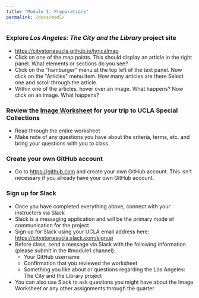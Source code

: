 ```yaml
---
title: "Module 1: Preparations"
permalink: /docs/mod1/
---
```


### Explore *Los Angeles: The City and the Library* project site

* https://citystoriesucla.github.io/lyricalmap
* Click on one of the map points. This should display an article in the right panel. What elements or sections do you see?
* Click on the "hamburger" menu at the top left of the text panel. Now click on the "Articles" menu item. How many articles are there Select one and scroll through the article.
* Within one of the articles, hover over an image. What happens? Now click on an image. What happens?

### Review the [Image Worksheet](https://github.com/CityStoriesUCLA/lyricalmap/blob/gh-pages/LACityLibraryImageWorksheet.pdf) for your trip to UCLA Special Collections

* Read through the entire worksheet
* Make note of any questions you have about the criteria, terms, etc. and bring your questions with you to class.

### Create your own GitHub account

* Go to https://github.com and create your own GitHub account. This isn't necessary if you already have your own GitHub account.

### Sign up for Slack

* Once you have completed everything above, connect with your instructors via Slack
* Slack is a messaging application and will be the primary mode of communication for the project
* Sign up for Slack using your UCLA email address here: https://citystoriesucla.slack.com/signup
* Before class, send a message via Slack with the following information (please submit in the #module1 channel):
    * Your GitHub username
    * Confirmation that you reviewed the worksheet
    * Something you like about or questions regarding the Los Angeles: The City and the Library project
* You can also use Slack to ask questions you might have about the Image Worksheet or any other assignments through the quarter.
